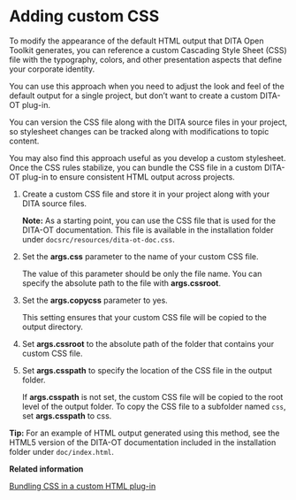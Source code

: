 # Adding custom CSS

To modify the appearance of the default HTML output that DITA Open Toolkit generates, you can reference a custom Cascading Style Sheet \(CSS\) file with the typography, colors, and other presentation aspects that define your corporate identity.

You can use this approach when you need to adjust the look and feel of the default output for a single project, but don’t want to create a custom DITA-OT plug-in.

You can version the CSS file along with the DITA source files in your project, so stylesheet changes can be tracked along with modifications to topic content.

You may also find this approach useful as you develop a custom stylesheet. Once the CSS rules stabilize, you can bundle the CSS file in a custom DITA-OT plug-in to ensure consistent HTML output across projects.

1.  Create a custom CSS file and store it in your project along with your DITA source files.

    **Note:** As a starting point, you can use the CSS file that is used for the DITA-OT documentation. This file is available in the installation folder under `docsrc/resources/dita-ot-doc.css`.

2.  Set the **args.css** parameter to the name of your custom CSS file.

    The value of this parameter should be only the file name. You can specify the absolute path to the file with **args.cssroot**.

3.  Set the **args.copycss** parameter to yes.

    This setting ensures that your custom CSS file will be copied to the output directory.

4.  Set **args.cssroot** to the absolute path of the folder that contains your custom CSS file.

5.  Set **args.csspath** to specify the location of the CSS file in the output folder.

    If **args.csspath** is not set, the custom CSS file will be copied to the root level of the output folder. To copy the CSS file to a subfolder named `css`, set **args.csspath** to css.


**Tip:** For an example of HTML output generated using this method, see the HTML5 version of the DITA-OT documentation included in the installation folder under `doc/index.html`.

**Related information**  


[Bundling CSS in a custom HTML plug-in](html-customization-plugin-bundle-css.md)

